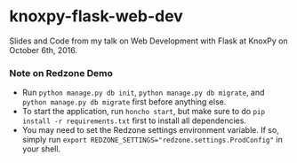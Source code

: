 # knoxpy-flask-web-dev

Slides and Code from my talk on Web Development with Flask at KnoxPy on October 6th, 2016.


### Note on Redzone Demo

- Run `python manage.py db init`, `python manage.py db migrate`, and `python manage.py db migrate` first before anything else.
- To start the application, run `honcho start`, but make sure to do `pip install -r requirements.txt` first to install all dependencies.
- You may need to set the Redzone settings environment variable. If so, simply run `export REDZONE_SETTINGS="redzone.settings.ProdConfig"` in your shell.
